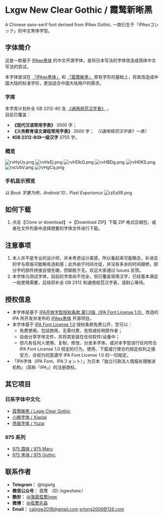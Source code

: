# Lxgw New Clear Gothic / 霞鹜新晰黑
A Chinese sans-serif font derived from IPAex Gothic. 一款衍生于「IPAexゴシック」的中文黑体字型。


## 字体简介
这是一款基于 [IPAex黑体](https://ipafont.ipa.go.jp) 的中文开源字体，是将日本写法的字体改造成简体中文写法的尝试。

本字体尝试在 [「IPAex黑体」](https://ipafont.ipa.go.jp) 和 [「霞鹜晰黑」](https://github.com/lxgw/LxgwClearGothic) 原有字形的基础上，将其改造成中国大陆的标准字形，更加适合中国大陆用户的需求。

### 字库
本字库计划补全 GB 2312-80 及 [《通用规范汉字表》](http://www.gov.cn/zwgk/2013-08/19/content_2469793.htm) 。  
目前已覆盖：
- **《现代汉语常用字表》** 3500 字；
- **《义务教育语文课程常用字表》** 3500 字； *（《通用规范汉字表》一表）*
- **《GB 2312-80》一级汉字** 3755 字。
### 概览
![rvHyUs.png](https://s3.ax1x.com/2021/01/01/rvHyUs.png)
![rvHsEj.png](https://s3.ax1x.com/2021/01/01/rvHsEj.png)
![rvHDbQ.png](https://s3.ax1x.com/2021/01/01/rvHDbQ.png)
![rvHBDg.png](https://s3.ax1x.com/2021/01/01/rvHBDg.png)
![rvH0KS.png](https://s3.ax1x.com/2021/01/01/rvH0KS.png)
![rxcUbV.png](https://s3.ax1x.com/2021/01/01/rxcUbV.png)
![rvHgCq.png](https://s3.ax1x.com/2021/01/01/rvHgCq.png)
### 手机显示预览
*以 Book 字重为例，Android 10，Pixel Experience*
![rzEa5R.png](https://s3.ax1x.com/2021/01/01/rzEa5R.png)

## 如何下载
1. 点击【Clone or download】->【Download ZIP】下载 ZIP 格式压缩包，或者在文件列表中选择想要的字体文件进行下载。

## 注意事项
1. 本人并不是专业的设计师，并未考虑设计美感，所以看起来可能略丑，补进去的字与原版可能略有违和感；此外由于时间仓促，并没有多余的时间细修，部分字的部件拼接会很生硬。但聊胜于无。欢迎大家通过 Issues 反馈。
2. 本字体为测试字体，目前的字库尚不完全，但已覆盖常用汉字，已经基本满足一般使用需要，后续将补全 GB 2312 和通用规范汉字表，请耐心等待。

## 授权信息
- 本字体是基于 [IPA开放字型授权条款 第1.0版（IPA Font License 1.0）](https://opensource.org/licenses/IPA/) 改造的 IPA 所开发并发布的 [IPAex黑体](https://ipafont.ipa.go.jp) 开源项目。
- 本字体基于 [IPA Font License 1.0](https://opensource.org/licenses/IPA/) 授权条款免费公开，您可以：
  - 免费使用，包括商用，无需付费、告知或标明原作者；
  - 自由分享字体文件，并将其安装在任何软件/设备中；
  - 但凡有任何人使用、复制、修改、分发本字体，或对本字型进行任何符合 IPA Font License 1.0 规定的行为，使用、下载或行使合约规定权利之接受方，亦视为同意遵守 IPA Font License 1.0 的一切规定。
- 「IPA字体（IPA Font，IPAフォント）」为日本「独立行政法人情报处理推进机构」（简称「IPA」）的注册商标。
 
## 其它项目
### 日系字体中文化
- [霞鹜晰黑 / Lxgw Clear Gothic](https://github.com/lxgw/LxgwClearGothic)
- [小赖字体 / Xiaolai](https://github.com/lxgw/kose-font)
- [悠哉字体 / Yozai](https://github.com/lxgw/yozai-font)
### 975 系列
- [975 圆体 / 975 Maru](https://github.com/lxgw/975maru)
- [975 黑体 / 975 Gothic](https://github.com/lxgw/975gothic)

## 联系作者

- **Telegram：** @lxgwtg
- **微信公众号：** 霞鹜 *（ID: lxgwshare）*
- **酷安：** [@落霞孤鹜lxgw](https://www.coolapk.com/u/633884)
- **微博：** [@孤鹜先森](https://weibo.com/6624339726)
- **Email：** calxgw2018@gmail.com srtong2006@126.com
